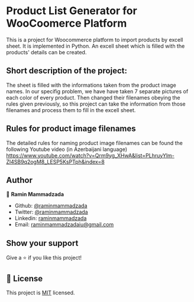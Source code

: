 # Product List Generator for WooCoomerce Platform

This is a project for Woocommerce platform to import products by excell sheet. 
It is implemented in Python. An excell sheet which is filled with the products' details can be created.

## Short description of the project:
The sheet is filled with the informations taken from the product image names.
In our specifig problem, we have have taken 7 separate pictures of each color of every product. 
Then changed their filenames obeying the rules given previously, so this project can take the information from those filenames and process them to fill in the excell sheet. 

## Rules for product image filenames
The detailed rules for naming product image filenames can be found the following Youtube video (in Azerbaijani language)
https://www.youtube.com/watch?v=Qrm9yg_XHwA&list=PLhruyYlm-Zl4SB9q2ogM8_LESP5KsPTph&index=8


## Author

👤 **Ramin Mammadzada**

- Github: [@raminmammadzada](https://github.com/raminmammadzada)
- Twitter: [@raminmammadzada](https://twitter.com/raminmammadzada)
- Linkedin: [raminmammadzada](https://linkedin.com/raminmammadzada) 
- Email: [raminmammadzadaiu@gmail.com](mailto:raminmammadzadaiu@gmail.com?subject=[GitHub]%20Source%20Han%20Sans)

## Show your support

Give a ⭐️ if you like this project!

## 📝 License

This project is [MIT](LICENSE) licensed.

